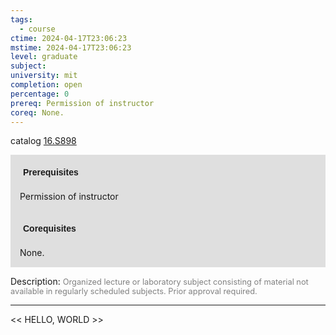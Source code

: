 ```yaml
---
tags:
  - course
ctime: 2024-04-17T23:06:23
mstime: 2024-04-17T23:06:23
level: graduate
subject: 
university: mit
completion: open
percentage: 0
prereq: Permission of instructor
coreq: None.
---
```


catalog [16.S898](http://student.mit.edu/catalog/m16b.html#16.S898)

<span style="display: block; padding: 15px; background-color: rgb(100, 100, 100, 0.2);"><font id="m_prereq1532_0" style="display: block; font-family: Arial, sans-serif; font-weight: bold; padding: 5px">Prerequisites</font><br><span id="prereq1532_0">Permission of instructor</span></span>
<span style="display: block; padding: 15px; background-color: rgb(100, 100, 100, 0.2);"><font id="m_coreq1532_0" style="display: block; font-family: Arial, sans-serif; font-weight: bold; padding: 5px">Corequisites</font><br><span id="coreq1532_0">None.</span></span>

<font style="">Description:</font>
<font style="color: grey; font-size: 0.8rem;">Organized lecture or laboratory subject consisting of material not available in regularly scheduled subjects. Prior approval required.</font>



---

<< HELLO, WORLD >>
